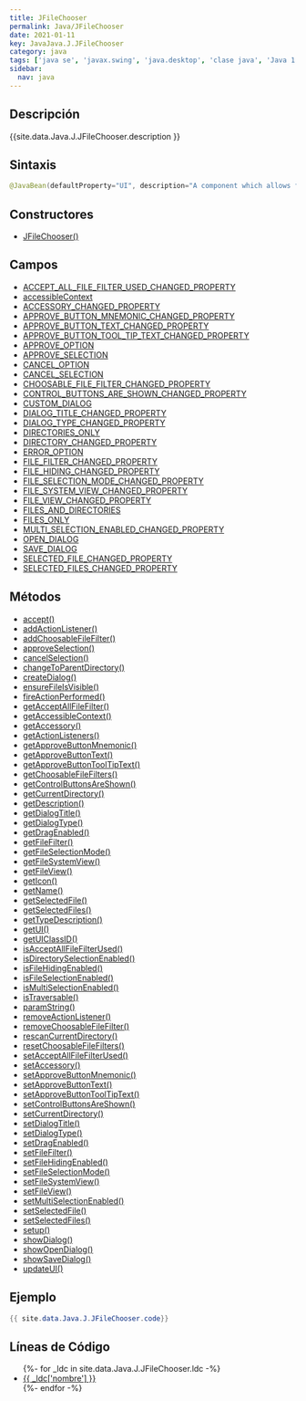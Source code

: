 ```yaml
---
title: JFileChooser
permalink: Java/JFileChooser
date: 2021-01-11
key: JavaJava.J.JFileChooser
category: java
tags: ['java se', 'javax.swing', 'java.desktop', 'clase java', 'Java 1.2']
sidebar: 
  nav: java
---
```


## Descripción
{{site.data.Java.J.JFileChooser.description }}

## Sintaxis
~~~java
@JavaBean(defaultProperty="UI", description="A component which allows for the interactive selection of a file.") public class JFileChooser extends JComponent implements Accessible
~~~

## Constructores
* [JFileChooser()](/Java/JFileChooser/JFileChooser/)

## Campos
* [ACCEPT_ALL_FILE_FILTER_USED_CHANGED_PROPERTY](/Java/JFileChooser/ACCEPT_ALL_FILE_FILTER_USED_CHANGED_PROPERTY)
* [accessibleContext](/Java/JFileChooser/accessibleContext)
* [ACCESSORY_CHANGED_PROPERTY](/Java/JFileChooser/ACCESSORY_CHANGED_PROPERTY)
* [APPROVE_BUTTON_MNEMONIC_CHANGED_PROPERTY](/Java/JFileChooser/APPROVE_BUTTON_MNEMONIC_CHANGED_PROPERTY)
* [APPROVE_BUTTON_TEXT_CHANGED_PROPERTY](/Java/JFileChooser/APPROVE_BUTTON_TEXT_CHANGED_PROPERTY)
* [APPROVE_BUTTON_TOOL_TIP_TEXT_CHANGED_PROPERTY](/Java/JFileChooser/APPROVE_BUTTON_TOOL_TIP_TEXT_CHANGED_PROPERTY)
* [APPROVE_OPTION](/Java/JFileChooser/APPROVE_OPTION)
* [APPROVE_SELECTION](/Java/JFileChooser/APPROVE_SELECTION)
* [CANCEL_OPTION](/Java/JFileChooser/CANCEL_OPTION)
* [CANCEL_SELECTION](/Java/JFileChooser/CANCEL_SELECTION)
* [CHOOSABLE_FILE_FILTER_CHANGED_PROPERTY](/Java/JFileChooser/CHOOSABLE_FILE_FILTER_CHANGED_PROPERTY)
* [CONTROL_BUTTONS_ARE_SHOWN_CHANGED_PROPERTY](/Java/JFileChooser/CONTROL_BUTTONS_ARE_SHOWN_CHANGED_PROPERTY)
* [CUSTOM_DIALOG](/Java/JFileChooser/CUSTOM_DIALOG)
* [DIALOG_TITLE_CHANGED_PROPERTY](/Java/JFileChooser/DIALOG_TITLE_CHANGED_PROPERTY)
* [DIALOG_TYPE_CHANGED_PROPERTY](/Java/JFileChooser/DIALOG_TYPE_CHANGED_PROPERTY)
* [DIRECTORIES_ONLY](/Java/JFileChooser/DIRECTORIES_ONLY)
* [DIRECTORY_CHANGED_PROPERTY](/Java/JFileChooser/DIRECTORY_CHANGED_PROPERTY)
* [ERROR_OPTION](/Java/JFileChooser/ERROR_OPTION)
* [FILE_FILTER_CHANGED_PROPERTY](/Java/JFileChooser/FILE_FILTER_CHANGED_PROPERTY)
* [FILE_HIDING_CHANGED_PROPERTY](/Java/JFileChooser/FILE_HIDING_CHANGED_PROPERTY)
* [FILE_SELECTION_MODE_CHANGED_PROPERTY](/Java/JFileChooser/FILE_SELECTION_MODE_CHANGED_PROPERTY)
* [FILE_SYSTEM_VIEW_CHANGED_PROPERTY](/Java/JFileChooser/FILE_SYSTEM_VIEW_CHANGED_PROPERTY)
* [FILE_VIEW_CHANGED_PROPERTY](/Java/JFileChooser/FILE_VIEW_CHANGED_PROPERTY)
* [FILES_AND_DIRECTORIES](/Java/JFileChooser/FILES_AND_DIRECTORIES)
* [FILES_ONLY](/Java/JFileChooser/FILES_ONLY)
* [MULTI_SELECTION_ENABLED_CHANGED_PROPERTY](/Java/JFileChooser/MULTI_SELECTION_ENABLED_CHANGED_PROPERTY)
* [OPEN_DIALOG](/Java/JFileChooser/OPEN_DIALOG)
* [SAVE_DIALOG](/Java/JFileChooser/SAVE_DIALOG)
* [SELECTED_FILE_CHANGED_PROPERTY](/Java/JFileChooser/SELECTED_FILE_CHANGED_PROPERTY)
* [SELECTED_FILES_CHANGED_PROPERTY](/Java/JFileChooser/SELECTED_FILES_CHANGED_PROPERTY)

## Métodos
* [accept()](/Java/JFileChooser/accept)
* [addActionListener()](/Java/JFileChooser/addActionListener)
* [addChoosableFileFilter()](/Java/JFileChooser/addChoosableFileFilter)
* [approveSelection()](/Java/JFileChooser/approveSelection)
* [cancelSelection()](/Java/JFileChooser/cancelSelection)
* [changeToParentDirectory()](/Java/JFileChooser/changeToParentDirectory)
* [createDialog()](/Java/JFileChooser/createDialog)
* [ensureFileIsVisible()](/Java/JFileChooser/ensureFileIsVisible)
* [fireActionPerformed()](/Java/JFileChooser/fireActionPerformed)
* [getAcceptAllFileFilter()](/Java/JFileChooser/getAcceptAllFileFilter)
* [getAccessibleContext()](/Java/JFileChooser/getAccessibleContext)
* [getAccessory()](/Java/JFileChooser/getAccessory)
* [getActionListeners()](/Java/JFileChooser/getActionListeners)
* [getApproveButtonMnemonic()](/Java/JFileChooser/getApproveButtonMnemonic)
* [getApproveButtonText()](/Java/JFileChooser/getApproveButtonText)
* [getApproveButtonToolTipText()](/Java/JFileChooser/getApproveButtonToolTipText)
* [getChoosableFileFilters()](/Java/JFileChooser/getChoosableFileFilters)
* [getControlButtonsAreShown()](/Java/JFileChooser/getControlButtonsAreShown)
* [getCurrentDirectory()](/Java/JFileChooser/getCurrentDirectory)
* [getDescription()](/Java/JFileChooser/getDescription)
* [getDialogTitle()](/Java/JFileChooser/getDialogTitle)
* [getDialogType()](/Java/JFileChooser/getDialogType)
* [getDragEnabled()](/Java/JFileChooser/getDragEnabled)
* [getFileFilter()](/Java/JFileChooser/getFileFilter)
* [getFileSelectionMode()](/Java/JFileChooser/getFileSelectionMode)
* [getFileSystemView()](/Java/JFileChooser/getFileSystemView)
* [getFileView()](/Java/JFileChooser/getFileView)
* [getIcon()](/Java/JFileChooser/getIcon)
* [getName()](/Java/JFileChooser/getName)
* [getSelectedFile()](/Java/JFileChooser/getSelectedFile)
* [getSelectedFiles()](/Java/JFileChooser/getSelectedFiles)
* [getTypeDescription()](/Java/JFileChooser/getTypeDescription)
* [getUI()](/Java/JFileChooser/getUI)
* [getUIClassID()](/Java/JFileChooser/getUIClassID)
* [isAcceptAllFileFilterUsed()](/Java/JFileChooser/isAcceptAllFileFilterUsed)
* [isDirectorySelectionEnabled()](/Java/JFileChooser/isDirectorySelectionEnabled)
* [isFileHidingEnabled()](/Java/JFileChooser/isFileHidingEnabled)
* [isFileSelectionEnabled()](/Java/JFileChooser/isFileSelectionEnabled)
* [isMultiSelectionEnabled()](/Java/JFileChooser/isMultiSelectionEnabled)
* [isTraversable()](/Java/JFileChooser/isTraversable)
* [paramString()](/Java/JFileChooser/paramString)
* [removeActionListener()](/Java/JFileChooser/removeActionListener)
* [removeChoosableFileFilter()](/Java/JFileChooser/removeChoosableFileFilter)
* [rescanCurrentDirectory()](/Java/JFileChooser/rescanCurrentDirectory)
* [resetChoosableFileFilters()](/Java/JFileChooser/resetChoosableFileFilters)
* [setAcceptAllFileFilterUsed()](/Java/JFileChooser/setAcceptAllFileFilterUsed)
* [setAccessory()](/Java/JFileChooser/setAccessory)
* [setApproveButtonMnemonic()](/Java/JFileChooser/setApproveButtonMnemonic)
* [setApproveButtonText()](/Java/JFileChooser/setApproveButtonText)
* [setApproveButtonToolTipText()](/Java/JFileChooser/setApproveButtonToolTipText)
* [setControlButtonsAreShown()](/Java/JFileChooser/setControlButtonsAreShown)
* [setCurrentDirectory()](/Java/JFileChooser/setCurrentDirectory)
* [setDialogTitle()](/Java/JFileChooser/setDialogTitle)
* [setDialogType()](/Java/JFileChooser/setDialogType)
* [setDragEnabled()](/Java/JFileChooser/setDragEnabled)
* [setFileFilter()](/Java/JFileChooser/setFileFilter)
* [setFileHidingEnabled()](/Java/JFileChooser/setFileHidingEnabled)
* [setFileSelectionMode()](/Java/JFileChooser/setFileSelectionMode)
* [setFileSystemView()](/Java/JFileChooser/setFileSystemView)
* [setFileView()](/Java/JFileChooser/setFileView)
* [setMultiSelectionEnabled()](/Java/JFileChooser/setMultiSelectionEnabled)
* [setSelectedFile()](/Java/JFileChooser/setSelectedFile)
* [setSelectedFiles()](/Java/JFileChooser/setSelectedFiles)
* [setup()](/Java/JFileChooser/setup)
* [showDialog()](/Java/JFileChooser/showDialog)
* [showOpenDialog()](/Java/JFileChooser/showOpenDialog)
* [showSaveDialog()](/Java/JFileChooser/showSaveDialog)
* [updateUI()](/Java/JFileChooser/updateUI)

## Ejemplo
~~~java
{{ site.data.Java.J.JFileChooser.code}}
~~~

## Líneas de Código
<ul>
{%- for _ldc in site.data.Java.J.JFileChooser.ldc -%}
   <li>
       <a href="{{_ldc['url'] }}">{{ _ldc['nombre'] }}</a>
   </li>
{%- endfor -%}
</ul>
